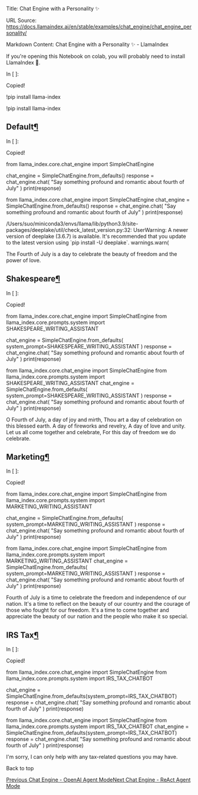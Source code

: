 Title: Chat Engine with a Personality ✨

URL Source: https://docs.llamaindex.ai/en/stable/examples/chat_engine/chat_engine_personality/

Markdown Content:
Chat Engine with a Personality ✨ - LlamaIndex


If you're opening this Notebook on colab, you will probably need to install LlamaIndex 🦙.

In \[ \]:

Copied!

!pip install llama\-index

!pip install llama-index

Default[¶](https://docs.llamaindex.ai/en/stable/examples/chat_engine/chat_engine_personality/#default)
------------------------------------------------------------------------------------------------------

In \[ \]:

Copied!

from llama\_index.core.chat\_engine import SimpleChatEngine

chat\_engine \= SimpleChatEngine.from\_defaults()
response \= chat\_engine.chat(
    "Say something profound and romantic about fourth of July"
)
print(response)

from llama\_index.core.chat\_engine import SimpleChatEngine chat\_engine = SimpleChatEngine.from\_defaults() response = chat\_engine.chat( "Say something profound and romantic about fourth of July" ) print(response)

/Users/suo/miniconda3/envs/llama/lib/python3.9/site-packages/deeplake/util/check\_latest\_version.py:32: UserWarning: A newer version of deeplake (3.6.7) is available. It's recommended that you update to the latest version using \`pip install -U deeplake\`.
  warnings.warn(

The Fourth of July is a day to celebrate the beauty of freedom and the power of love.

Shakespeare[¶](https://docs.llamaindex.ai/en/stable/examples/chat_engine/chat_engine_personality/#shakespeare)
--------------------------------------------------------------------------------------------------------------

In \[ \]:

Copied!

from llama\_index.core.chat\_engine import SimpleChatEngine
from llama\_index.core.prompts.system import SHAKESPEARE\_WRITING\_ASSISTANT

chat\_engine \= SimpleChatEngine.from\_defaults(
    system\_prompt\=SHAKESPEARE\_WRITING\_ASSISTANT
)
response \= chat\_engine.chat(
    "Say something profound and romantic about fourth of July"
)
print(response)

from llama\_index.core.chat\_engine import SimpleChatEngine from llama\_index.core.prompts.system import SHAKESPEARE\_WRITING\_ASSISTANT chat\_engine = SimpleChatEngine.from\_defaults( system\_prompt=SHAKESPEARE\_WRITING\_ASSISTANT ) response = chat\_engine.chat( "Say something profound and romantic about fourth of July" ) print(response)

O Fourth of July, a day of joy and mirth,
Thou art a day of celebration on this blessed earth.
A day of fireworks and revelry,
A day of love and unity.
Let us all come together and celebrate,
For this day of freedom we do celebrate.

Marketing[¶](https://docs.llamaindex.ai/en/stable/examples/chat_engine/chat_engine_personality/#marketing)
----------------------------------------------------------------------------------------------------------

In \[ \]:

Copied!

from llama\_index.core.chat\_engine import SimpleChatEngine
from llama\_index.core.prompts.system import MARKETING\_WRITING\_ASSISTANT

chat\_engine \= SimpleChatEngine.from\_defaults(
    system\_prompt\=MARKETING\_WRITING\_ASSISTANT
)
response \= chat\_engine.chat(
    "Say something profound and romantic about fourth of July"
)
print(response)

from llama\_index.core.chat\_engine import SimpleChatEngine from llama\_index.core.prompts.system import MARKETING\_WRITING\_ASSISTANT chat\_engine = SimpleChatEngine.from\_defaults( system\_prompt=MARKETING\_WRITING\_ASSISTANT ) response = chat\_engine.chat( "Say something profound and romantic about fourth of July" ) print(response)

 Fourth of July is a time to celebrate the freedom and independence of our nation. It's a time to reflect on the beauty of our country and the courage of those who fought for our freedom. It's a time to come together and appreciate the beauty of our nation and the people who make it so special.

IRS Tax[¶](https://docs.llamaindex.ai/en/stable/examples/chat_engine/chat_engine_personality/#irs-tax)
------------------------------------------------------------------------------------------------------

In \[ \]:

Copied!

from llama\_index.core.chat\_engine import SimpleChatEngine
from llama\_index.core.prompts.system import IRS\_TAX\_CHATBOT

chat\_engine \= SimpleChatEngine.from\_defaults(system\_prompt\=IRS\_TAX\_CHATBOT)
response \= chat\_engine.chat(
    "Say something profound and romantic about fourth of July"
)
print(response)

from llama\_index.core.chat\_engine import SimpleChatEngine from llama\_index.core.prompts.system import IRS\_TAX\_CHATBOT chat\_engine = SimpleChatEngine.from\_defaults(system\_prompt=IRS\_TAX\_CHATBOT) response = chat\_engine.chat( "Say something profound and romantic about fourth of July" ) print(response)

 I'm sorry, I can only help with any tax-related questions you may have.

Back to top

[Previous Chat Engine - OpenAI Agent Mode](https://docs.llamaindex.ai/en/stable/examples/chat_engine/chat_engine_openai/)[Next Chat Engine - ReAct Agent Mode](https://docs.llamaindex.ai/en/stable/examples/chat_engine/chat_engine_react/)
